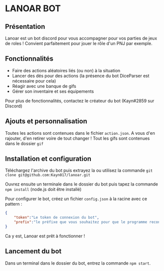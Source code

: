 # LANOAR BOT

## Présentation

Lanoar est un bot discord pour vous accompagner pour vos parties de jeux de roles ! 
Convient parfaitement pour jouer le rôle d'un PNJ par exemple.

## Fonctionnalités

- Faire des actions aléatoires liés (ou non) à la situation
- Lancer des dés pour des actions (la présence du bot DiceParser est nécessaire pour cela)
- Réagir avec une banque de gifs
- Gérer son inventaire et ses équipements

Pour plus de fonctionnalités, contactez le créateur du bot (Kayn#2859 sur Discord)

## Ajouts et personnalisation

Toutes les actions sont contenues dans le fichier `action.json`.  A vous d'en rajouter, d'en retirer voire de tout changer !
Tout les gifs sont contenues dans le dossier `gif`

## Installation et configuration

Téléchargez l'archive du bot puis extrayez la ou utilisez la commande `git clone git@github.com:Kayn017/lanoar.git`

Ouvrez ensuite un terminale dans le dossier du bot puis tapez la commande `npm install` (node.js doit être installé)

Pour configurer le bot, créez un fichier `config.json` à la racine avec ce pattern : 
```json
{
	"token":"Le token de connexion du bot",
	"prefix":"le préfixe que vous souhaitez pour que le programme reconnaisse une commande"
}
```

Ca y est, Lanoar est prêt à fonctionner !

## Lancement du bot

Dans un terminal dans le dossier du bot, entrez la commande `npm start`.